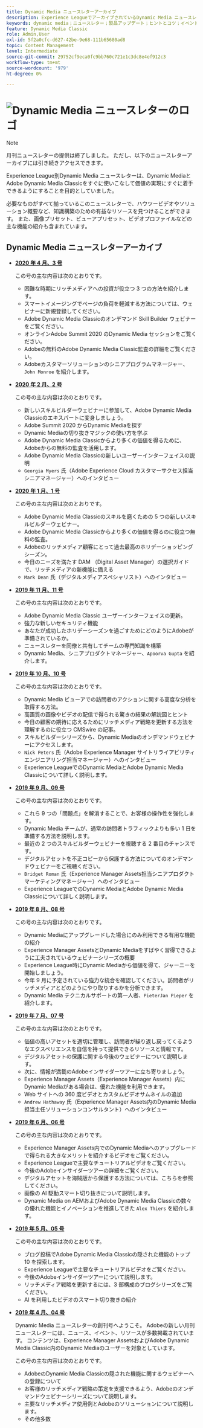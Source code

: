 ```yaml
---
title: Dynamic Media ニュースレターアーカイブ
description: Experience LeagueでアーカイブされているDynamic Media ニュースレターは、AEMやDynamic Media ClassicのDynamic Mediaをすばやく習得できるように設計された月刊のニュースレターです。
keywords: dynamic media；ニュースレター；製品アップデート；ヒントとコツ；イベント；カスタマーサクセス；ブログ；ブログ；画像；ビデオ；機能；機能
feature: Dynamic Media Classic
role: Admin,User
exl-id: 5f2a0cfc-d627-42be-9e68-111b65680ad8
topic: Content Management
level: Intermediate
source-git-commit: 29752cf9eca0fc9bb760c721e1c3dc8e4ef912c3
workflow-type: tm+mt
source-wordcount: '979'
ht-degree: 0%

---
```



# ![Dynamic Media ニュースレターのロゴ ](/help/using/assets/dynamic-media-newsletter-logo.png)

>[!NOTE]
>
>月刊ニュースレターの提供は終了しました。 ただし、以下のニュースレターアーカイブには引き続きアクセスできます。

Experience League別Dynamic Media ニュースレターは、Dynamic MediaとAdobe Dynamic Media Classicをすぐに使いこなして価値の実現にすぐに着手できるようにすることを目的としていました。

必要なものがすべて揃っているこのニュースレターで、ハウツービデオやソリューション概要など、知識構築のための有益なリソースを見つけることができます。 また、画像プリセット、ビューアプリセット、ビデオプロファイルなどの主な機能の紹介も含まれています。

<!-- microsite demo page https://experienceleague.adobe.com/tools/dynamic-media-demo/index.html -->

<!-- ## Get inspired. Stay informed.

[Sign up](https://www.adobe.com/subscription/dynamic-media-newsletter.html) to receive the Dynamic Media newsletter on a monthly basis in your inbox. -->

## Dynamic Media ニュースレターアーカイブ

<!-- * **[May 2020, Issue 4](https://expleague.azureedge.net/assets/aem/Experience-Insider-vol.31.html)**

    In this issue:

    * What business continuity means in uncertain times.
    * Key takeaways from the first all-digital Adobe Summit.
    * Must-watch Experience Manager breakout sessions.
    * Summit customer spotlight: Under Armour.
    * Never miss an Experience Insider webinar.
    * Public sector spotlight: The urgent need for digital enrollment.
    * Look what's new in Experience Manager Innovation.
    * Build your Experience Manager skills *live* with the Adobe pros.
    * Connect with the Adobe Experience Manager Community.
    * Fast-track your Adobe expertise with Adobe Experience League. -->

* **[2020 年 4 月、3 号 ](https://experienceleague.adobe.com/tools/dynamic-media-demo/newsletter/Dynamic_Media_Newsletter_04_2020_April.html)**

  この号の主な内容は次のとおりです。

   * 困難な時期にリッチメディアへの投資が役立つ 3 つの方法を紹介します。
   * スマートイメージングでページの負荷を軽減する方法については、ウェビナーに新規登録してください。
   * Adobe Dynamic Media Classicのオンデマンド Skill Builder ウェビナーをご覧ください。
   * オンラインAdobe Summit 2020 のDynamic Media セッションをご覧ください。
   * Adobeの無料のAdobe Dynamic Media Classic監査の詳細をご覧ください。
   * Adobeカスタマーソリューションのシニアプログラムマネージャー、`John Monroe` を紹介します。

* **[2020 年 2 月、2 号 ](https://experienceleague.adobe.com/tools/dynamic-media-demo/newsletter/Dynamic_Media_Newsletter_02_2020_Feb.html)**

  この号の主な内容は次のとおりです。

   * 新しいスキルビルダーウェビナーに参加して、Adobe Dynamic Media Classicのエキスパートに変身しましょう。
   * Adobe Summit 2020 からDynamic Mediaを探す
   * Dynamic Mediaの切り抜きマジックの使い方を学ぶ
   * Adobe Dynamic Media Classicからより多くの価値を得るために、Adobeからの無料の監査を活用します。
   * Adobe Dynamic Media Classicの新しいユーザーインターフェイスの説明
   * `Georgia Myers` 氏（Adobe Experience Cloud カスタマーサクセス担当シニアマネージャー）へのインタビュー

* **[2020 年 1 月、1 号 ](https://experienceleague.adobe.com/tools/dynamic-media-demo/newsletter/Dynamic_Media_Newsletter_01_2020_Jan.html)**

  この号の主な内容は次のとおりです。

   * Adobe Dynamic Media Classicのスキルを磨くための 5 つの新しいスキルビルダーウェビナー。
   * Adobe Dynamic Media Classicからより多くの価値を得るのに役立つ無料の監査。
   * Adobeのリッチメディア顧客にとって過去最高のホリデーショッピングシーズン。
   * 今日のニーズを満たす DAM （Digital Asset Manager）の選択ガイドで、リッチメディアの新機能に備える
   * `Mark Dean` 氏（デジタルメディアスペシャリスト）へのインタビュー

* **[2019 年 11 月、11 号 ](https://experienceleague.adobe.com/tools/dynamic-media-demo/newsletter/Dynamic_Media_Newsletter_11_2019_Nov.html)**

  この号の主な内容は次のとおりです。

   * Adobe Dynamic Media Classic ユーザーインターフェイスの更新。
   * 強力な新しいセキュリティ機能
   * あなたが成功したホリデーシーズンを過ごすためにどのようにAdobeが準備されているか。
   * ニュースレターを同僚と共有してチームの専門知識を構築
   * Dynamic Media、シニアプロダクトマネージャー、`Apoorva Gupta` を紹介します。

* **[2019 年 10 月、10 号 ](https://experienceleague.adobe.com/tools/dynamic-media-demo/newsletter/Dynamic_Media_Newsletter_10_2019_Oct.html)**

  この号の主な内容は次のとおりです。

   * Dynamic Media ビューアでの訪問者のアクションに関する高度な分析を取得する方法。
   * 高画質の画像やビデオの配信で得られる驚きの結果の解説図とヒント
   * 今日の顧客の期待に応えるためにリッチメディア戦略を更新する方法を理解するのに役立つ CMSwire の記事。
   * スキルビルダーシリーズから、Dynamic Mediaのオンデマンドウェビナーにアクセスします。
   * `Nick Peters` 氏（Adobe Experience Manager サイトリライアビリティエンジニアリング担当マネージャー）へのインタビュー
   * Experience LeagueでのDynamic MediaとAdobe Dynamic Media Classicについて詳しく説明します。

* **[2019 年 9 月、09 号 ](https://experienceleague.adobe.com/tools/dynamic-media-demo/newsletter/Dynamic_Media_Newsletter_09_2019_Sept.html)**

  この号の主な内容は次のとおりです。

   * これら 9 つの「問題点」を解消することで、お客様の操作性を強化します。
   * Dynamic Media チームが、通常の訪問者トラフィックよりも多い 1 日を準備する方法を説明します。
   * 最近の 2 つのスキルビルダーウェビナーを視聴する 2 番目のチャンスです。
   * デジタルアセットを不正コピーから保護する方法についてのオンデマンドウェビナーをご視聴ください。
   * `Bridget Roman` 氏（Experience Manager Assets担当シニアプロダクトマーケティングマネージャー）へのインタビュー
   * Experience LeagueでのDynamic MediaとAdobe Dynamic Media Classicについて詳しく説明します。

* **[2019 年 8 月、08 号 ](https://experienceleague.adobe.com/tools/dynamic-media-demo/newsletter/Dynamic_Media_Newsletter_08_2019_Aug.html)**

  この号の主な内容は次のとおりです。

   * Dynamic Mediaにアップグレードした場合にのみ利用できる有用な機能の紹介
   * Experience Manager AssetsとDynamic Mediaをすばやく習得できるように工夫されているウェビナーシリーズの概要
   * Experience League時にDynamic Mediaから価値を得て、ジャーニーを開始しましょう。
   * 今年 9 月に予定されている強力な統合を確認してください。訪問者がリッチメディアとどのようにやり取りするかを分析できます。
   * Dynamic Media テクニカルサポートの第一人者、`PieterJan Pieper` を紹介します。

* **[2019 年 7 月、07 号 ](https://experienceleague.adobe.com/tools/dynamic-media-demo/newsletter/Dynamic_Media_Newsletter_07_2019_July.html)**

  この号の主な内容は次のとおりです。

   * 価値の高いアセットを適切に管理し、訪問者が繰り返し戻ってくるようなエクスペリエンスを自信を持って提供できるリソースと情報です。
   * デジタルアセットの保護に関する今後のウェビナーについて説明します。
   * 次に、情報が満載のAdobeインサイダーツアーに立ち寄りましょう。
   * Experience Manager Assets（Experience Manager Assets）内にDynamic Mediaがある場合は、優れた機能を利用できます。
   * Web サイトへの 360 度ビデオとカスタムビデオサムネイルの追加
   * `Andrew Hathaway` 氏（Experience Manager Assets内のDynamic Media担当主任ソリューションコンサルタント）へのインタビュー

* **[2019 年 6 月、06 号 ](https://experienceleague.adobe.com/tools/dynamic-media-demo/newsletter/Dynamic_Media_Newsletter_06_2019_June.html)**

  この号の主な内容は次のとおりです。

   * Experience Manager Assets内でのDynamic Mediaへのアップグレードで得られる大きなメリットを紹介するビデオをご覧ください。
   * Experience Leagueで主要なチュートリアルビデオをご覧ください。
   * 今後のAdobeインサイダーツアーの詳細をご覧ください。
   * デジタルアセットを海賊版から保護する方法については、こちらを参照してください。
   * 画像の AI 駆動スマート切り抜きについて説明します。
   * Dynamic Media on AEMおよびAdobe Dynamic Media Classicの数々の優れた機能とイノベーションを推進してきた `Alex Thiers` を紹介します。

* **[2019 年 5 月、05 号 ](https://experienceleague.adobe.com/tools/dynamic-media-demo/newsletter/Dynamic_Media_Newsletter_05_2019_May.html)**

  この号の主な内容は次のとおりです。

   * ブログ投稿でAdobe Dynamic Media Classicの隠された機能のトップ 10 を探索します。
   * Experience Leagueで主要なチュートリアルビデオをご覧ください。
   * 今後のAdobeインサイダーツアーについて説明します。
   * リッチメディア戦略を更新するには、3 部構成のブログシリーズをご覧ください。
   * AI を利用したビデオのスマート切り抜きの紹介

* **[2019 年 4 月、04 号 ](https://experienceleague.adobe.com/tools/dynamic-media-demo/newsletter/Dynamic_Media_Newsletter_04_2019_April.html)**

  Dynamic Media ニュースレターの創刊号へようこそ。 Adobeの新しい月刊ニュースレターには、ニュース、イベント、リソースが多数掲載されています。 コンテンツは、Experience Manager AssetsおよびAdobe Dynamic Media Classic内のDynamic Mediaのユーザーを対象としています。

  この号の主な内容は次のとおりです。

   * AdobeのDynamic Media Classicの隠された機能に関するウェビナーへの登録について
   * お客様のリッチメディア戦略の策定を支援できるよう、Adobeのオンデマンドウェビナーシリーズについて説明します。
   * 主要なリッチメディア使用例とAdobeのソリューションについて説明します。
   * その他多数

